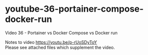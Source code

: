 # youtube-36-portainer-compose-docker-run
Video 36 - Portainer vs Docker Compose vs Docker run

Notes to video https://youtu.be/p-rUoSDyToY <br />
Please see attached files which supplement the video.<br />
